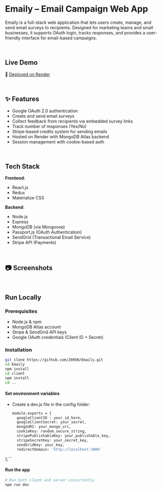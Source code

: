 #  Emaily – Email Campaign Web App

Emaily is a full-stack web application that lets users create, manage, and send email surveys to recipients. Designed for marketing teams and small businesses, it supports OAuth login, tracks responses, and provides a user-friendly interface for email-based campaigns.

<br/>

##  Live Demo
🔗 [Deployed on Render](https://emaily-2nzb.onrender.com)

<br/>

## ✨ Features

-  Google OAuth 2.0 authentication
-  Create and send email surveys
-  Collect feedback from recipients via embedded survey links
-  Track number of responses (Yes/No)
-  Stripe-based credits system for sending emails
-  Hosted on Render with MongoDB Atlas backend
-  Session management with cookie-based auth

<br/>

##  Tech Stack

**Frontend**:
- React.js
- Redux
- Materialize CSS

**Backend**:
- Node.js
- Express
- MongoDB (via Mongoose)
- Passport.js (OAuth Authentication)
- SendGrid (Transactional Email Service)
- Stripe API (Payments)

<br/>

## 📷 Screenshots


<br/>

##  Run Locally

### Prerequisites
- Node.js & npm
- MongoDB Atlas account
- Stripe & SendGrid API keys
- Google OAuth credentials (Client ID + Secret)

### Installation

```bash
git clone https://github.com/2005N/Emaily.git
cd Emaily
npm install
cd client
npm install
cd ..
```
#### Set environment variables
- Create a dev.js file in the config folder:
  ```bash
  module.exports = {
    googleClientID : your_id_here,
    googleClientSecret: your_secret,
    mongoURI: your_mongo_uri,
    cookieKey: random_secure_string,
    stripePublishableKey: your_publishable_key,
    stripeSecretKey: your_secret_key,
    sendGridKey: your_key,
    redirectDomain: 'http://localhost:3000'
};```

#### Run the app
```bash
# Run both client and server concurrently
npm run dev
```
